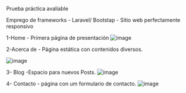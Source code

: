    Prueba práctica avaliable
   
   Emprego de frameworks - Laravel/ Bootstap - Sitio web perfectamente responsivo
   
   
   1-Home - Primera página de presentación
   ![image](https://user-images.githubusercontent.com/91055703/171105193-8b6970a2-befc-468d-a75b-9dd6cd69fd9a.png)

   2-Acerca de - Página estática con contenidos diversos.

   ![image](https://user-images.githubusercontent.com/91055703/171105285-7ddb7623-db17-4fe7-97fe-6839847ecf6e.png)

   3- Blog -Espacio para nuevos Posts.
   ![image](https://user-images.githubusercontent.com/91055703/171105364-1c150775-895e-400f-ae1f-bb1da2b08af8.png)

   4- Contacto - página con um formulario de contacto.
   ![image](https://user-images.githubusercontent.com/91055703/171105884-32d1d4ef-9ecc-47d6-9e5a-1d42e3c58a23.png)

